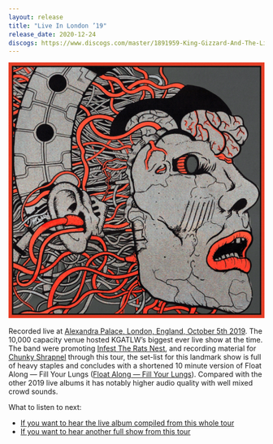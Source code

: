 ```yaml
---
layout: release
title: "Live In London ’19"
release_date: 2020-12-24
discogs: https://www.discogs.com/master/1891959-King-Gizzard-And-The-Lizard-Wizard-Live-In-London-19
---
```


![album cover of Live In London 2019](./cover.jpg)

Recorded live at [Alexandra Palace, London, England, October 5th 2019](/setlists/2019/10/05/alexandra-palace-london-england.html). The 10,000 capacity venue hosted KGATLW’s biggest ever live show at the time. The band were promoting [Infest The Rats Nest](../infest-the-rats-nest), and recording material for [Chunky Shrapnel](../chunky-shrapnel) through this tour, the set-list for this landmark show is full of heavy staples and concludes with a shortened 10 minute version of Float Along — Fill Your Lungs ([Float Along — Fill Your Lungs](../float-along-fill-your-lungs)). Compared with the other 2019 live albums it has notably higher audio quality with well mixed crowd sounds.

What to listen to next:

*   [If you want to hear the live album compiled from this whole tour](../chunky-shrapnel)
*   [If you want to hear another full show from this tour](../live-in-asheville-2019)
